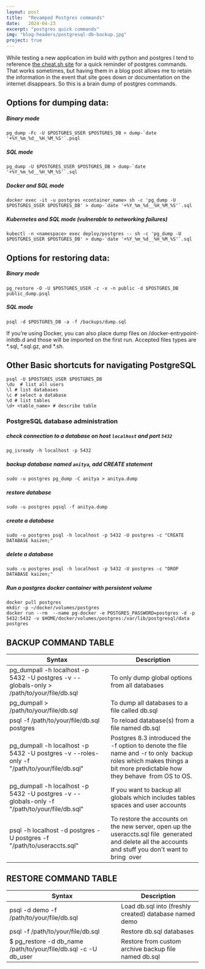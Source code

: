 ```yaml
---
layout: post
title:  "Revamped Postgres commands"
date:   2024-04-23
excerpt: "postgres quick commands"
img: "blog-headers/postgresql-db-backup.jpg" 
project: true  
---
```


While testing a new application im build with python and postgres I tend to reference [the cheat.sh site](http://cheat.sh/postgresql) for a quick reminder 
of postgres commands. That works sometimes, but having them in a blog post allows me to retain the information in the event that site goes down or documentation on the internet disappears. So this is a brain dump of postgres commands. 

## Options for dumping data:

##### Binary mode
```
pg_dump -Fc -U $POSTGRES_USER $POSTGRES_DB > dump-`date '+%Y_%m_%d__%H_%M_%S'`.psql
```

##### SQL mode
```
pg_dump -U $POSTGRES_USER $POSTGRES_DB > dump-`date '+%Y_%m_%d__%H_%M_%S'`.sql
```

##### Docker and SQL mode
```
docker exec -it -u postgres <container_name> sh -c 'pg_dump -U $POSTGRES_USER $POSTGRES_DB' > dump-`date '+%Y_%m_%d__%H_%M_%S'`.sql
```

##### Kubernetes and SQL mode (vulnerable to networking failures)
```
kubectl -n <namespace> exec deploy/postgres -- sh -c 'pg_dump -U $POSTGRES_USER $POSTGRES_DB' > dump-`date '+%Y_%m_%d__%H_%M_%S'`.sql
```

## Options for restoring data:

##### Binary mode
```
pg_restore -O -U $POSTGRES_USER -c -x -n public -d $POSTGRES_DB public_dump.psql
```

##### SQL mode
```
psql -d $POSTGRES_DB -a -f /backups/dump.sql
```

If you’re using Docker, you can also place dump files on /docker-entrypoint-initdb.d and those will be imported on the first run. Accepted files types are *.sql, *.sql.gz, and *.sh.


## Other Basic shortcuts for navigating PostgreSQL
```
psql -U $POSTGRES_USER $POSTGRES_DB
\du  # list all users
\l # list databases
\c # select a database
\d # list tables
\d+ <table_name> # describe table
```


### PostgreSQL database administration

##### check connection to a database on host `localhost` and port `5432`
```
pg_isready -h localhost -p 5432
```

##### backup database named `anitya`, add CREATE statement
```
sudo -u postgres pg_dump -C anitya > anitya.dump
```

##### restore database
```
sudo -u postgres pqsql -f anitya.dump
```

##### create a database
```
sudo -u postgres psql -h localhost -p 5432 -U postgres -c "CREATE DATABASE kaizen;"
```

##### delete a database
```
sudo -u postgres psql -h localhost -p 5432 -U postgres -c "DROP DATABASE kaizen;"
```

##### Run a postgres docker container with persistent volume
```code
docker pull postgres
mkdir -p ~/docker/volumes/postgres
docker run --rm  --name pg-docker -e POSTGRES_PASSWORD=postgres -d -p 5432:5432 -v $HOME/docker/volumes/postgres:/var/lib/postgresql/data postgres
```

 
## BACKUP COMMAND TABLE
 
| Syntax | Description |
| ----------- | ----------- |
| pg_dumpall -h localhost -p 5432 -U postgres -v --globals-only > /path/to/your/file/db.sql | To only dump global options from all databases |
| pg_dumpall > /path/to/your/file/db.sql | To dump all databases to a file called db.sql |
| psql -f /path/to/your/file/db.sql postgres | To reload database(s) from a file named db.sql |
| pg_dumpall -h localhost -p 5432 -U postgres -v --roles-only -f "/path/to/your/file/db.sql" | Postgres 8.3 introduced the -f option to denote the file name and -r to only  backup roles which makes things a bit more predictable how they behave  from OS to OS. |
| pg_dumpall -h localhost -p 5432 -U postgres -v --globals-only -f "/path/to/your/file/db.sql" | If you want to backup all globals which includes tables spaces and user accounts |
| psql -h localhost -d postgres -U postgres -f "/path/to/useraccts.sql" | To restore the accounts on the new server, open up the useraccts.sql file  generated and delete all the accounts and stuff you don't want to bring  over |


## RESTORE COMMAND TABLE
 
| Syntax | Description |
| ----------- | ----------- |
| psql -d demo -f /path/to/your/file/db.sql | Load db.sql into (freshly created) database named demo |
| psql -f /path/to/your/file/db.sql | Restore db.sql databases |
| $ pg_restore -d db_name /path/to/your/file/db.sql -c -U db_user | Restore from custom archive backup file named db.sql |

